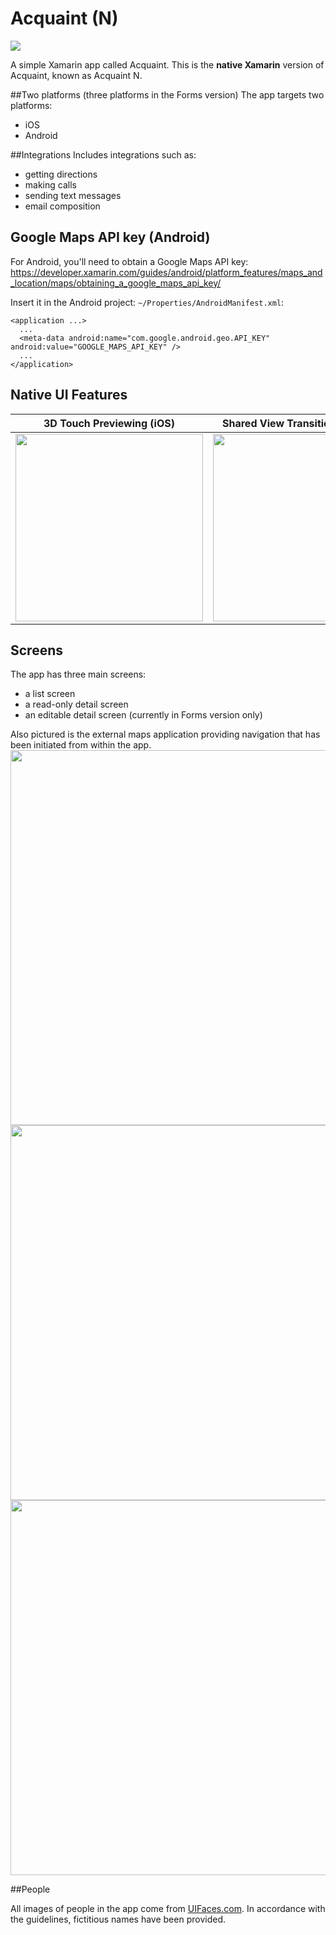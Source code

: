 # Acquaint (N)
<img src="https://github.com/xamarinhq/app-acquaint/blob/master/Screenshots/Acquaint_N_Screens.png" />

A simple Xamarin app called Acquaint. This is the __native Xamarin__ version of Acquaint, known as Acquaint N.

##Two platforms (three platforms in the Forms version)
The app targets two platforms:
* iOS
* Android

##Integrations
Includes integrations such as:
* getting directions
* making calls
* sending text messages
* email composition

## Google Maps API key (Android)
For Android, you'll need to obtain a Google Maps API key:
https://developer.xamarin.com/guides/android/platform_features/maps_and_location/maps/obtaining_a_google_maps_api_key/

Insert it in the Android project: `~/Properties/AndroidManifest.xml`:

    <application ...>
      ...
      <meta-data android:name="com.google.android.geo.API_KEY" android:value="GOOGLE_MAPS_API_KEY" />
      ...
    </application>

## Native UI Features
| 3D Touch Previewing (iOS) | Shared View Transitions (Android) |
| --- | --- |
| <img src="https://github.com/xamarinhq/app-acquaint/blob/master/Screenshots/Acquaint_N_3DTouch.gif" width="300" /> | <img src="https://github.com/xamarinhq/app-acquaint/blob/master/Screenshots/Acquaint_N_SharedViewTransitions.gif" width="300" /> |

## Screens

The app has three main screens:
* a list screen
* a read-only detail screen
* an editable detail screen (currently in Forms version only)

Also pictured is the external maps application providing navigation that has been initiated from within the app.
<img src="https://github.com/xamarinhq/app-acquaint/blob/master/Screenshots/Acquaint_N_ListPage.png" width="600" />
<img src="https://github.com/xamarinhq/app-acquaint/blob/master/Screenshots/Acquaint_N_DetailPage.png" width="600" />
<img src="https://github.com/xamarinhq/app-acquaint/blob/master/Screenshots/Acquaint_N_GetDirections.png" width="600" />

##People

All images of people in the app come from [UIFaces.com](http://uifaces.com/authorized). In accordance with the guidelines, fictitious names have been provided.
